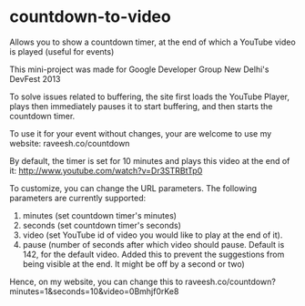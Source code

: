 countdown-to-video
==================

Allows you to show a countdown timer, at the end of which a YouTube video is played (useful for events)

This mini-project was made for Google Developer Group New Delhi's DevFest 2013

To solve issues related to buffering, the site first loads the YouTube Player, plays then immediately pauses it to start buffering, and then starts the countdown timer.

To use it for your event without changes, your are welcome to use my website: raveesh.co/countdown

By default, the timer is set for 10 minutes and plays this video at the end of it: http://www.youtube.com/watch?v=Dr3STRBtTp0


To customize, you can change the URL parameters. The following parameters are currently supported:
1. minutes (set countdown timer's minutes)
2. seconds (set countdown timer's seconds)
3. video (set YouTube id of video you would like to play at the end of it).
4. pause (number of seconds after which video should pause. Default is 142, for the default video. Added this to prevent the suggestions from being visible at the end. It might be off by a second or two)


Hence, on my website, you can change this to raveesh.co/countdown?minutes=1&seconds=10&video=0Bmhjf0rKe8